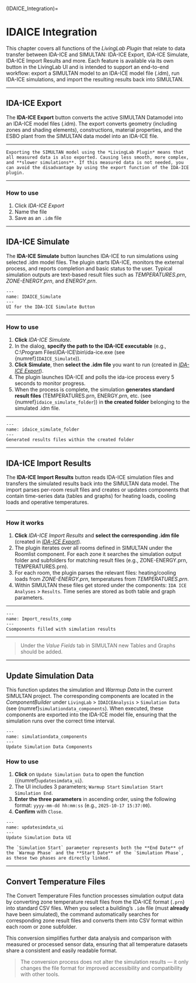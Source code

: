 (IDAICE_Integration)=


# IDAICE Integration

This chapter covers all functions of the *LivingLab Plugin* that relate to data transfer between IDA-ICE and SIMULTAN: IDA-ICE Export, IDA-ICE Simulate, IDA-ICE Import Results and more. Each feature is available via its own button in the LivingLab UI and is intended to support an end-to-end workflow: export a SIMULTAN model to an IDA-ICE model file (.idm), run IDA-ICE simulations, and import the resulting results back into SIMULTAN.

---

## IDA-ICE Export

The **IDA-ICE Export** button converts the active SIMULTAN Datamodel into an IDA-ICE model files (.idm). The export converts geometry (including zones and shading elements), constructions, material properties, and the ESBO plant  from the SIMULTAN data model into an IDA-ICE file.

---

```{Note}
Exporting the SIMULTAN model using the *LivingLab Plugin* means that all measured data is also exported. Causing less smooth, more complex, and **slower simulations**. If this measured data is not needed, you can avoid the disadvantage by using the export function of the IDA-ICE plugin. 
```

---

### How to use

1. Click *IDA-ICE Export*
2. Name the file
3. Save as an `.idm` file


---

## IDA-ICE Simulate

The **IDA-ICE Simulate** button launches IDA-ICE to run simulations using selected .idm model files. The plugin starts IDA-ICE, monitors the external process, and reports completion and basic status to the user. Typical simulation outputs are text-based result files such as *TEMPERATURES.prn*, *ZONE-ENERGY.prn*, and *ENERGY.prn*.

```{figure} img/IDAICE_Simulate.png
---
name: IDAICE_Simulate
---
UI for the IDA-ICE Simulate Button
```
---

### How to use

1. **Click** *IDA-ICE Simulate*.
2. In the dialog, **specify the path to the IDA-ICE executable** (e.g., C:\Program Files\IDA-ICE\bin\ida-ice.exe (see {numref}`IDAICE_Simulate`)).
3. **Click Simulate**, then **select the .idm file** you want to run (created in [*IDA-ICE Export*](#ida-ice-export)).
4. The plugin launches IDA-ICE and polls the ida-ice process every 5 seconds to monitor progress.
5. When the process is complete, the simulation **generates standard result files** (TEMPERATURES.prn, ENERGY.prn, etc. (see {numref}`idaice_simulate_folder`)) in **the created folder** belonging to the simulated .idm file.

---

```{figure} img/idaice_simulate_folder.png
---
name: idaice_simulate_folder
---
Generated results files within the created folder
```
<!-- Bild nicht passend simulation hat keine unterordner erstellt!-->

---

## IDA-ICE Import Results

The **IDA-ICE Import Results** button reads IDA-ICE simulation files and transfers the simulated results back into the SIMULTAN data model. The import parses per-room result files and creates or updates components that contain time-series data (tables and graphs) for heating loads, cooling loads and operative temperatures.

---

### How it works

1. **Click** *IDA-ICE Import Results* and **select the corresponding .idm file** (created in [*IDA-ICE Export*](#ida-ice-export)).
2. The plugin iterates over all rooms defined in SIMULTAN under the Roomlist component. For each zone it searches the simulation output folder and subfolders for matching result files (e.g., ZONE-ENERGY.prn, TEMPERATURES.prn).
3. For each room, the plugin parses the relevant files: heating/cooling loads from *ZONE-ENERGY.prn*, temperatures from *TEMPERATURES.prn*. 
4. Within SIMULTAN these files get stored under the components: `IDA ICE Analyses` > `Results`. Time series are stored as both table and graph parameters.

---

```{figure} img/Import_results_comp.png
---
name: Import_results_comp
---
Csomponents filled with simulation results
```

---

> Under the *Value Fields* tab in SIMULTAN new Tables and Graphs should be added.

---

## Update Simulation Data

This function updates the simulation and *Warmup Data* in the current SIMULTAN project.
The corresponding components are located in the *ComponentBuilder* under `LivingLab` > `IDAICEAnalysis` > `Simulation Data` (see {numref}`simulationdata_components`).
When executed, these components are exported into the IDA-ICE model file, ensuring that the simulation runs over the correct time interval.

```{figure} img/simulationdata_components.png
---
name: simulationdata_components
---
Update Simulation Data Components
```

###  How to use

1. **Click** on `Update Simulation Data` to open the function ({numref}`updatesimdata_ui`).
2. The UI includes 3 parameters; `Warmup Start` `Simulation Start` `Simulation End`.
3. **Enter the three parameters** in ascending order, using the following format: `yyyy-mm-dd hh:mm:ss` (e.g., `2025-10-17 15:37:00`).
4. **Confirm** with `Close`.

```{figure} img/updatesimdata_ui.png
---
name: updatesimdata_ui
---
Update Simulation Data UI
```

```{note}
The `Simulation Start` parameter represents both the **End Date** of the `Warmup Phase` and the **Start Date** of the `Simulation Phase`, as these two phases are directly linked.
``` 

---

## Convert Temperature Files

The Convert Temperature Files function processes simulation output data by converting zone temperature result files from the IDA-ICE format (`.prn`) into standard CSV files. When you select a building’s `.idm` file (must **already** have been simulated), the command automatically searches for corresponding zone result files and converts them into CSV format within each room or zone subfolder.

This conversion simplifies further data analysis and comparison with measured or processed sensor data, ensuring that all temperature datasets share a consistent and easily readable format.

> The conversion process does not alter the simulation results — it only changes the file format for improved accessibility and compatibility with other tools.